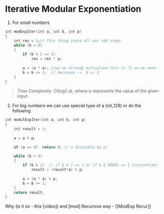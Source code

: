 # Iterative Modular Exponentiation

1. For small numbers
```C
int modExpIter(int a, int b, int p)
{
	int res = 1;// This thing store all our odd steps
	while (b > 0)
	{
		if (b % 2 == 1)
			res = res * a;
		
		a = (a * a); //we've already multiplied this in ^2 so we need to 
		b = b >> 1;  // decrease ->  b =/ 2
	}
}
```
>_Time Complexity:_ O(log2 a), where *a* represents the value of the given input.

2. For big numbers we can use special type of a (int_128) or do the following

```C
int modulExpIter(int a, int b, int p)
{
    int result = 1;
    
    a = a % p; 
    
    if (a == 0)  return 0; // a divisible by p;

    while (b > 0)
    {
        if (b & 1)  // if b & 1 == 1 or if b & 00001 == 1 (conjuntion)
            result = (result*a) % p; 
            
		a = (a * a) % p;
        b = b >> 1;
    }
    return result;
}
```
Why (is it so - this [video]) and [mod] 
Recursive way - [[ModExp Recur]]


